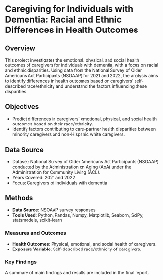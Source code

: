 # Caregiving for Individuals with Dementia: Racial and Ethnic Differences in Health Outcomes

## Overview
This project investigates the emotional, physical, and social health outcomes of caregivers for individuals with dementia, with a focus on racial and ethnic disparities. Using data from the National Survey of Older Americans Act Participants (NSOAAP) for 2021 and 2022, the analysis aims to identify differences in health outcomes based on caregivers' self-described race/ethnicity and understand the factors influencing these disparities.

## Objectives
- Predict differences in caregivers' emotional, physical, and social health outcomes based on their race/ethnicity.
- Identify factors contributing to care-partner health disparities between minority caregivers and non-Hispanic white caregivers.

## Data Source
- Dataset: National Survey of Older Americans Act Participants (NSOAAP) conducted by the Administration on Aging (AoA) under the Administration for Community Living (ACL).
- Years Covered: 2021 and 2022
- Focus: Caregivers of individuals with dementia

## Methods

- **Data Source**: NSOAAP survey responses
- **Tools Used**: Python, Pandas, Numpy, Matplotlib, Seaborn, SciPy, statsmodels, scikit-learn

### Measures and Outcomes
- **Health Outcomes**: Physical, emotional, and social health of caregivers.
- **Exposure Variable**: Self-described race/ethnicity of caregivers.

### Key Findings
A summary of main findings and results are included in the final report.
